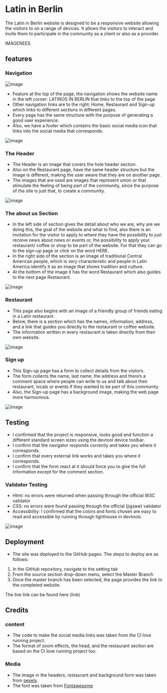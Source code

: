 # Latin in Berlin

The Latin in Berlin website is designed to be a responsive website allowing the visitors to on a range of devices. It allows the visitors to interact and invite them to participate in the community as a client or also as a provider.

IMAGENEES


## features

### Navigation
![image](https://github.com/iweinacker/latinb/assets/130374663/2366b2e4-da23-40af-b8f7-1868c3173425)

- Feature at the top of the page, the navigation shows the website name in the left corner: LATINOS IN BERLIN that links to the top of the page
- Other navigation links are to the right: Home, Restaurant and Sign-up which links to different sections in different pages.
- Every page has the same structure with the purpose of generating a good user experience.
- Also, we have a footer which contains the basic social media icon that links into the social media that corresponds.

![image](https://github.com/iweinacker/latinb/assets/130374663/2a193d58-c3db-494b-8354-25e356a424f2)


### The Header

- The Header is an image that covers the hole header section.
- Also on the Restaurant page, have the same header structure but the image is different, making the user aware that they are on another page.
- The images that are used are images that represent union or that stimulate the feeling of being part of the community, since the purpose of the site is just that, to create a community.

![image](https://github.com/iweinacker/latinb/assets/130374663/7c03d51d-9c90-46b3-83f8-e0c226c932d6)


### The about us Section 

- In the left side of section gives the detail about who we are, why are we doing this, the goal of the website and what to find, also there is an invitation for the visitor to apply to where they have the possibility to just receive news about news or events or, the possibility to apply your restaurant/ coffee or shop to be part of the website. For that they can go to the sign-up page or click on the word HERE.
- In the right side of the section is an image of traditional Central American people, which is very characteristic and people in Latin America identify it as an image that shows tradition and culture.
- At the bottom of the image it has the word Restaurant which also guides to the next page Restaurant.

![image](https://github.com/iweinacker/latinb/assets/130374663/ed946c45-68df-4300-87c2-771e18f5444a)


### Restaurant
 - This page also begins with an image of a friendly group of friends eating in a Latin restaurant. 
 - Below, there is a section which has the names, information, address, and a link that guides you directly to the restaurant or coffee website. 
 - The information written in every restaurant is taken directly from their own website.

![image](https://github.com/iweinacker/latinb/assets/130374663/7392ad6c-826c-44e2-b442-3de4eef20a71)


### Sign up
- This Sign-up page has a form to collect details from the visitors.
- The form collects the name, last name, the address and there’s a comment space where people can write to us and talk about their restaurant, locals or events if they wanted to be part of this community.
- Also, the Sign-up page has a background image, making the web page more harmonious. 

![image](https://github.com/iweinacker/latinb/assets/130374663/03102097-eaab-4daf-843a-ae25090c58c9)


## Testing

- I confirmed that the project is responsive, looks good and function a different standard screen sizes using the devtool device toolbar.
- I confirm that the navigator responds correctly and takes you where it corresponds.
- I confirm that every external link works and takes you where it corresponds.
- I confirm that the form react at it should force you to give the full information except for the comment section.

### Validator Testing

- Html: no errors were returned when passing through the official W3C validator
- CSS: no errors were found passing through the official (jigsaw) validator
- Accessibility: I confirmed that the colors and fonts chosen are easy to read and accessible by running through lighthouse in devtools.

![image](https://github.com/iweinacker/latinb/assets/130374663/36d65a36-ba58-4237-9aa6-8611316f0b41)


## Deployment

- The site was deployed to the GitHub pages. The steps to deploy are as follows:
1. In the GitHub repository, navigate to the setting tab
2. From the source section drop-down menu, select the Master Branch
3. Once the master branch has been selected, the page provides the link to the completed website.

The live link can be found here (link)

## Credits

### content
- The code to make the social media links was taken from the CI love running project.
- The format of zoom effects, the head, and the restaurant section are based on the CI love running project too.

### Media 
- The image in the headers, restaurant and background form was taken from [pexels](https://www.pexels.com/).
- The font was taken from [Fontawesome](https://fontawesome.com/)
